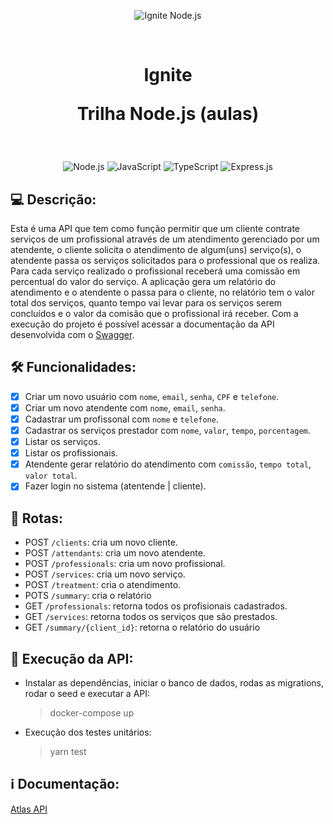 <p align="center">
  <img src=".github/capa-ignite-nodejs.png" alt="Ignite Node.js">
</p>

<br>

<h1 align="center">
  Ignite

  <br>

  Trilha Node.js (aulas)
</h1>

<br>

<p align="center">
  <img src="https://img.shields.io/badge/Node.js-339933?style=for-the-badge&logo=nodedotjs&logoColor=white" alt="Node.js">
  <img src="https://img.shields.io/badge/JavaScript-323330?style=for-the-badge&logo=javascript&logoColor=F7DF1E" alt="JavaScript">
  <img src="https://img.shields.io/badge/TypeScript-007ACC?style=for-the-badge&logo=typescript&logoColor=white" alt="TypeScript">
  <img src="https://img.shields.io/badge/Express.js-000000?style=for-the-badge&logo=express&logoColor=white" alt="Express.js">
</p>

## :computer: Descrição:
Esta é uma API que tem como função permitir que um cliente contrate serviços de um profissional através de um atendimento gerenciado por um atendente, o cliente solicita o atendimento de algum(uns) serviço(s), o atendente passa os serviços solicitados para o professional que os realiza. Para cada serviço realizado o profissional receberá uma comissão em percentual do valor do serviço. A aplicação gera um relatório do atendimento e o atendente o passa para o cliente, no relatório tem o valor total dos serviços, quanto tempo vai levar para os serviços serem concluídos e o valor da comisão que o profissional irá receber. Com a execução do projeto é possível acessar a documentação da API desenvolvida com o [Swagger](https://swagger.io/).

## :hammer_and_wrench: Funcionalidades:
- [x]  Criar um novo usuário com `nome`, `email`, `senha`, `CPF` e `telefone`.
- [x]  Criar um novo atendente com `nome`, `email`, `senha`.
- [x]  Cadastrar um profissonal com `nome` e `telefone`.
- [x]  Cadastrar os serviços prestador com `nome`, `valor`, `tempo`, `porcentagem`.
- [x]  Listar os serviços.
- [x]  Listar os profissionais.
- [x]  Atendente gerar relatório do atendimento com `comissão`, `tempo total`, `valor total`.
- [x]  Fazer login no sistema (atentende | cliente).

## :link: Rotas:
- POST `/clients`: cria um novo cliente.
- POST `/attendants`: cria um novo atendente.
- POST `/professionals`: cria um novo profissional.
- POST `/services`: cria um novo serviço.
- POST `/treatment`: cria o atendimento.
- POTS `/summary`: cria o relatório
- GET `/professionals`: retorna todos os profisionais cadastrados.
- GET `/services`: retorna todos os serviços que são prestados.
- GET `/summary/{client_id}`: retorna o relatório do usuário

## :memo: Execução da API:
- Instalar as dependências, iniciar o banco de dados, rodas as migrations, rodar o seed e executar a API:
  > docker-compose up
- Execução dos testes unitários:
  > yarn test

## :information_source: Documentação:
[Atlas API](http://localhost:3333/api-docs)
